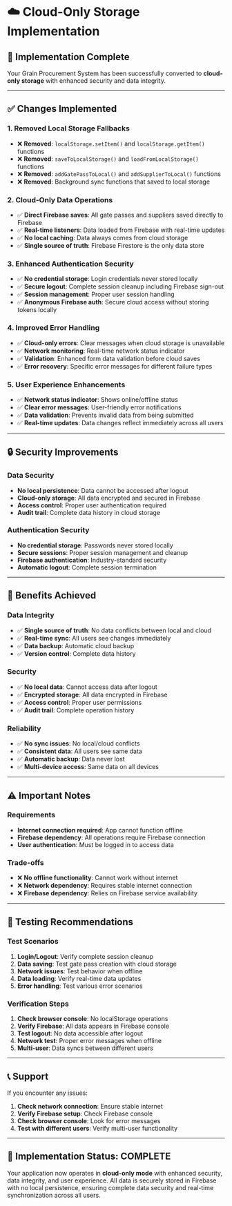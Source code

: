 # ☁️ Cloud-Only Storage Implementation

## 🎯 **Implementation Complete**

Your Grain Procurement System has been successfully converted to **cloud-only storage** with enhanced security and data integrity.

---

## ✅ **Changes Implemented**

### **1. Removed Local Storage Fallbacks**
- ❌ **Removed**: `localStorage.setItem()` and `localStorage.getItem()` functions
- ❌ **Removed**: `saveToLocalStorage()` and `loadFromLocalStorage()` functions
- ❌ **Removed**: `addGatePassToLocal()` and `addSupplierToLocal()` functions
- ❌ **Removed**: Background sync functions that saved to local storage

### **2. Cloud-Only Data Operations**
- ✅ **Direct Firebase saves**: All gate passes and suppliers saved directly to Firebase
- ✅ **Real-time listeners**: Data loaded from Firebase with real-time updates
- ✅ **No local caching**: Data always comes from cloud storage
- ✅ **Single source of truth**: Firebase Firestore is the only data store

### **3. Enhanced Authentication Security**
- ✅ **No credential storage**: Login credentials never stored locally
- ✅ **Secure logout**: Complete session cleanup including Firebase sign-out
- ✅ **Session management**: Proper user session handling
- ✅ **Anonymous Firebase auth**: Secure cloud access without storing tokens locally

### **4. Improved Error Handling**
- ✅ **Cloud-only errors**: Clear messages when cloud storage is unavailable
- ✅ **Network monitoring**: Real-time network status indicator
- ✅ **Validation**: Enhanced form data validation before cloud saves
- ✅ **Error recovery**: Specific error messages for different failure types

### **5. User Experience Enhancements**
- ✅ **Network status indicator**: Shows online/offline status
- ✅ **Clear error messages**: User-friendly error notifications
- ✅ **Data validation**: Prevents invalid data from being submitted
- ✅ **Real-time updates**: Data changes reflect immediately across all users

---

## 🔒 **Security Improvements**

### **Data Security**
- **No local persistence**: Data cannot be accessed after logout
- **Cloud-only storage**: All data encrypted and secured in Firebase
- **Access control**: Proper user authentication required
- **Audit trail**: Complete data history in cloud storage

### **Authentication Security**
- **No credential storage**: Passwords never stored locally
- **Secure sessions**: Proper session management and cleanup
- **Firebase authentication**: Industry-standard security
- **Automatic logout**: Complete session termination

---

## 🚀 **Benefits Achieved**

### **Data Integrity**
- ✅ **Single source of truth**: No data conflicts between local and cloud
- ✅ **Real-time sync**: All users see changes immediately
- ✅ **Data backup**: Automatic cloud backup
- ✅ **Version control**: Complete data history

### **Security**
- ✅ **No local data**: Cannot access data after logout
- ✅ **Encrypted storage**: All data encrypted in Firebase
- ✅ **Access control**: Proper user permissions
- ✅ **Audit trail**: Complete operation history

### **Reliability**
- ✅ **No sync issues**: No local/cloud conflicts
- ✅ **Consistent data**: All users see same data
- ✅ **Automatic backup**: Data never lost
- ✅ **Multi-device access**: Same data on all devices

---

## ⚠️ **Important Notes**

### **Requirements**
- **Internet connection required**: App cannot function offline
- **Firebase dependency**: All operations require Firebase connection
- **User authentication**: Must be logged in to access data

### **Trade-offs**
- ❌ **No offline functionality**: Cannot work without internet
- ❌ **Network dependency**: Requires stable internet connection
- ❌ **Firebase dependency**: Relies on Firebase service availability

---

## 🧪 **Testing Recommendations**

### **Test Scenarios**
1. **Login/Logout**: Verify complete session cleanup
2. **Data saving**: Test gate pass creation with cloud storage
3. **Network issues**: Test behavior when offline
4. **Data loading**: Verify real-time data updates
5. **Error handling**: Test various error scenarios

### **Verification Steps**
1. **Check browser console**: No localStorage operations
2. **Verify Firebase**: All data appears in Firebase console
3. **Test logout**: No data accessible after logout
4. **Network test**: Proper error messages when offline
5. **Multi-user**: Data syncs between different users

---

## 📞 **Support**

If you encounter any issues:
1. **Check network connection**: Ensure stable internet
2. **Verify Firebase setup**: Check Firebase console
3. **Check browser console**: Look for error messages
4. **Test with different users**: Verify multi-user functionality

---

## 🎉 **Implementation Status: COMPLETE**

Your application now operates in **cloud-only mode** with enhanced security, data integrity, and user experience. All data is securely stored in Firebase with no local persistence, ensuring complete data security and real-time synchronization across all users.
